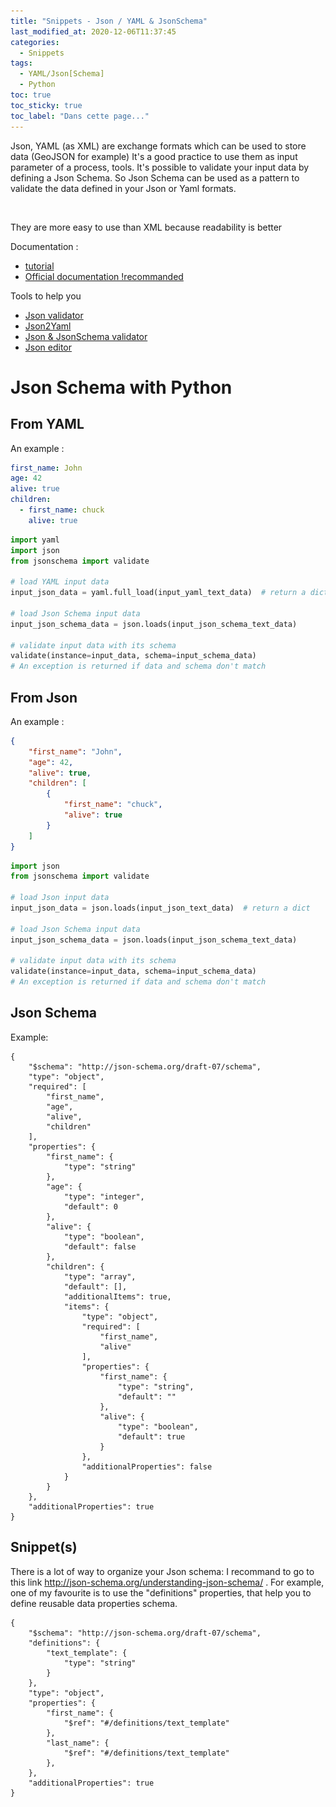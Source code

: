```yaml
---
title: "Snippets - Json / YAML & JsonSchema"
last_modified_at: 2020-12-06T11:37:45
categories:
  - Snippets
tags:
  - YAML/Json[Schema]
  - Python
toc: true
toc_sticky: true
toc_label: "Dans cette page..."
---
```


Json, YAML (as XML) are exchange formats which can be used to store data (GeoJSON for example)
It's a good practice to use them as input parameter of a process, tools. It's possible to validate your input data by defining a Json Schema.
So Json Schema can be used as a pattern to validate the data defined in your Json or Yaml formats.

<figure style="width: 0px; visibility: hidden;" id="img-header">
  <a href="/assets/images/memes/json.jpg"><img src="/assets/images/memes/json.jpg"></a>
</figure>

They are more easy to use than XML because readability is better

Documentation : 
* [tutorial](https://deusyss.developpez.com/tutoriels/Python/json_schema/)
* [Official documentation !recommanded](http://json-schema.org/understanding-json-schema/)

Tools to help you
* [Json validator](https://jsonformatter.curiousconcept.com/)
* [Json2Yaml](https://jsonformatter.org/json-to-yaml)
* [Json & JsonSchema validator](https://www.jsonschemavalidator.net/)
* [Json editor](https://jsoneditoronline.org/beta/#left=local.leduze)

# Json Schema with Python

## From YAML

An example :
```yaml
first_name: John
age: 42
alive: true
children:
  - first_name: chuck
    alive: true
```

```python
import yaml
import json
from jsonschema import validate

# load YAML input data
input_json_data = yaml.full_load(input_yaml_text_data)  # return a dict

# load Json Schema input data
input_json_schema_data = json.loads(input_json_schema_text_data)

# validate input data with its schema
validate(instance=input_data, schema=input_schema_data)
# An exception is returned if data and schema don't match
```

## From Json

An example :
```json
{
    "first_name": "John",
    "age": 42,
    "alive": true,
    "children": [
        {
            "first_name": "chuck",
            "alive": true
        }
    ]
}
```

```python
import json
from jsonschema import validate

# load Json input data
input_json_data = json.loads(input_json_text_data)  # return a dict

# load Json Schema input data
input_json_schema_data = json.loads(input_json_schema_text_data)

# validate input data with its schema
validate(instance=input_data, schema=input_schema_data)
# An exception is returned if data and schema don't match
```

## Json Schema 

Example:
```
{
    "$schema": "http://json-schema.org/draft-07/schema",
    "type": "object",
    "required": [
        "first_name",
        "age",
        "alive",
        "children"
    ],
    "properties": {
        "first_name": {
            "type": "string"
        },
        "age": {
            "type": "integer",
            "default": 0
        },
        "alive": {
            "type": "boolean",
            "default": false
        },
        "children": {
            "type": "array",
            "default": [],
            "additionalItems": true,
            "items": {
                "type": "object",
                "required": [
                    "first_name",
                    "alive"
                ],
                "properties": {
                    "first_name": {
                        "type": "string",
                        "default": ""
                    },
                    "alive": {
                        "type": "boolean",
                        "default": true
                    }
                },
                "additionalProperties": false
            }
        }
    },
    "additionalProperties": true
}
```

## Snippet(s)

There is a lot of way to organize your Json schema: I recommand to go to this link http://json-schema.org/understanding-json-schema/ .
For example, one of my favourite is to use the "definitions" properties, that help you to define reusable data properties schema.

```
{
    "$schema": "http://json-schema.org/draft-07/schema",
    "definitions": {
        "text_template": {
            "type": "string"
        }
    },
    "type": "object",
    "properties": {
        "first_name": {
            "$ref": "#/definitions/text_template"
        },
        "last_name": {
            "$ref": "#/definitions/text_template"
        },
    },
    "additionalProperties": true
}
```
